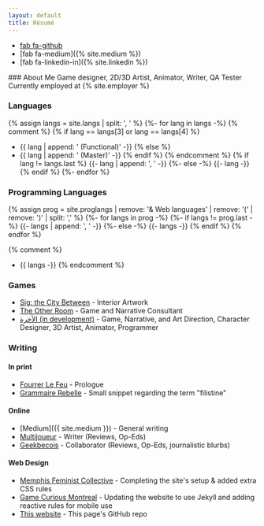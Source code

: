 ```yaml
---
layout: default
title: Résumé
---
```

<div class="reslinks" markdown="1">

* [fab fa-github]("https://mstfacmly.github.io")
* [fab fa-medium]({% site.medium %})
* [fab fa-linkedin-in]({% site.linkedin %})

</div>

<section markdown="1">
### About Me
Game designer, 2D/3D Artist, Animator, Writer, QA Tester <br>
Currently employed at {% site.employer %}

### Languages
{% assign langs = site.langs | split: ', ' %}
{%- for lang in langs -%}
{% comment %}
{% if lang == langs[3] or lang == langs[4] %}
* {{ lang | append: ' (Functional)' -}}
{% else %}
* {{ lang | append: ' (Master)' -}}
{% endif %}
{% endcomment %}
{% if lang != langs.last %}
{{- lang | append: ', ' -}}
{%- else -%}
{{- lang -}}
{% endif %}
{%- endfor %}

### Programming Languages
{% assign prog = site.proglangs | remove: '& Web languages' | remove: '(' | remove: ')' | split: ',' %}
{%- for langs in prog -%}
{%- if langs != prog.last -%}
{{- langs | append: ', ' -}}
{%- else -%}
{{- langs -}}
{% endif %}
{% endfor %}

{% comment %}
* {{ langs -}}
{% endcomment %}

### Games
* [Sig: the City Between](https://genesisoflegend.com/products/sig) - Interior Artwork
* [The Other Room](http://minorityvr.com) - Game and Narrative Consultant
* [الأخرة (in development)](https://studioslune.com/projects/alakhira) - Game, Narrative, and Art Direction, Character Designer, 3D Artist, Animator, Programmer

### Writing
#### In print
* [Fourrer Le Feu](https://leslibraires.ca/livres/fourrer-le-feu-marjolaine-beauchamp-9782924682036.html) - Prologue
* [Grammaire Rebelle](https://www.facebook.com/events/290536951728803/) - Small snippet regarding the term "filistine"

#### Online
* [Medium]({{ site.medium }}) - General writing
* [Multijoueur](https://multijoueur.ca/author/mchamli/) - Writer (Reviews, Op-Eds)
* [Geekbecois](https://geekbecois.com/author/moustafa/) - Collaborator (Reviews, Op-Eds, journalistic blurbs)

#### Web Design
* [Memphis Feminist Collective](http://memphisfeministcollective.org/) - Completing the site's setup & added extra CSS rules
* [Game Curious Montreal](http://gamecuriousmtl.mrgs.ca/) - Updating the website to use Jekyll and adding reactive rules for mobile use
* [This website](https://github.com/mstfacmly/mstfacmly.github.io/) - This page's GitHub repo

<!--div id="contributions" class="contributions" markdown="1">
## Coding Contributions:
 <ul>
  {% for contribution in site.data.github-contributions limit:10 %}
   <li><a href="{{ contribution.html_url }}">{{ contribution.title }}</a></li>
  {% endfor %}
 </ul>
</section>
</div-->
